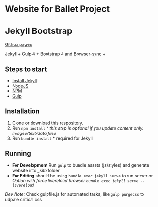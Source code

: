 # Website for Ballet Project

# Jekyll Bootstrap

[Github pages](https://ballet.github.io)

Jekyll + Gulp 4 + Bootstrap 4
and Browser-sync + 

## Steps to start
- [Install Jekyll](https://jekyllrb.com/docs/installation/)
- [NodeJS](https://nodejs.org/en/download/)
- [NPM](https://www.npmjs.com/get-npm)
- [Gulp](https://gulpjs.com/docs/en/getting-started/quick-start/)

## Installation
1. Clone or download this respository.
2. Run `npm install` * *this step is optional if you update content only: images/text/data files*
3. Run `bundle install` * required for Jekyll

## Running
* **For Development** Run `gulp` to bundle assets (js/styles) and generate website into *_site* folder
* **For Editing** should be using `bundle exec jekyll serve` to run server or *Option with force livereload browser `bundle exec jekyll serve --livereload`*

*Dev Note:* Check gulpfile.js for automated tasks, like `gulp purgecss` to udpate critical css